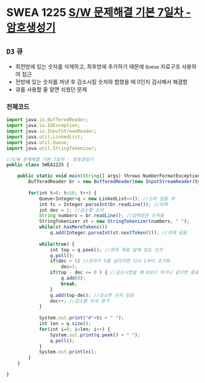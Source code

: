 # SWEA 1225 [S/W 문제해결 기본 7일차 - 암호생성기](https://swexpertacademy.com/main/talk/solvingClub/problemView.do?solveclubId=AX69tP7quW4DFAVm&contestProbId=AV14uWl6AF0CFAYD&probBoxId=AX7Xk6266eYDFAVm&type=PROBLEM&problemBoxTitle=day0208&problemBoxCnt=3)
`D3` `큐`
---
- 최전방에 있는 숫자를 삭제하고, 최후방에 추가하기 때문에 `Queue` 자료구조 사용하여 접근
- 전방에 있는 숫자를 꺼낸 후 감소시킬 숫자와 합했을 때 0인지 검사해서 해결함
- 큐를 사용할 줄 알면 쉬웠던 문제

### 전체코드
```jsx
import java.io.BufferedReader;
import java.io.IOException;
import java.io.InputStreamReader;
import java.util.LinkedList;
import java.util.Queue;
import java.util.StringTokenizer;

//S/W 문제해결 기본 7일차 - 암호생성기
public class SWEA1225 {

	public static void main(String[] args) throws NumberFormatException, IOException {
		BufferedReader br = new BufferedReader(new InputStreamReader(System.in));
		
		for(int t=0; t<10; t++) {
			Queue<Integer>q = new LinkedList<>(); //숫자 담을 큐
			int tc = Integer.parseInt(br.readLine()); //테케
			int dec = 1; //감소할 숫자
			String numbers = br.readLine(); //입력받은 숫자들
			StringTokenizer st = new StringTokenizer(numbers, " ");
			while(st.hasMoreTokens()) 
				q.add(Integer.parseInt(st.nextToken())); //큐에 담음
			
			while(true) {
				int top = q.peek(); //큐의 제일 앞에 있는 숫자 
				q.poll();
				if(dec > 5) //숫자가 5를 넘어가면 다시 1부터 초기화
					dec=1;
				if(top - dec <= 0 ) { //감소시켰을 때 0보다 작거나 같다면 종료
					q.add(0);
					break;
				}
				q.add(top-dec); //감소한 숫자 담음
				dec++; //감소할 숫자 증가
			}
			
			System.out.print("#"+tc + " ");
			int len = q.size();
			for(int i=0; i<len; i++) {
				System.out.print(q.peek() + " ");
				q.poll();
			}
			System.out.println();
		}
	}

}

```
